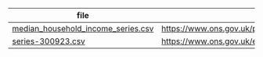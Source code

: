 | file                                                                                    | Source location                                                                                                                                                           |
| --------------------------------------------------------------------------------------- | ------------------------------------------------------------------------------------------------------------------------------------------------------------------------- |
| [median_household_income_series.csv](median_household_income_time_series_year_2021.csv) | https://www.ons.gov.uk/peoplepopulationandcommunity/personalandhouseholdfinances/incomeandwealth/bulletins/householddisposableincomeandinequality/financialyearending2021 |
| [series-300923.csv](./series-300923.csv)                                                | https://www.ons.gov.uk/economy/inflationandpriceindices/timeseries/l55o/mm23                                                                                              |
